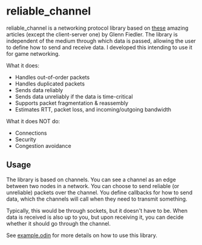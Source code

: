 # reliable_channel
reliable_channel is a networking protocol library based on [these](https://gafferongames.com/categories/building-a-game-network-protocol/) amazing articles (except the client-server one) by Glenn Fiedler. The library is independent of the medium through which data is passed, allowing the user to define how to send and receive data. I developed this intending to use it for game networking.

What it does:
- Handles out-of-order packets
- Handles duplicated packets
- Sends data reliably
- Sends data unreliably if the data is time-critical
- Supports packet fragmentation & reassembly
- Estimates RTT, packet loss, and incoming/outgoing bandwidth

What it does NOT do:
- Connections
- Security
- Congestion avoidance

## Usage
The library is based on channels. You can see a channel as an edge between two nodes in a network. You can choose to send reliable (or unreliable) packets over the channel. You define callbacks for how to send data, which the channels will call when they need to transmit something.

Typically, this would be through sockets, but it doesn't have to be. When data is received is also up to you, but upon receiving it, you can decide whether it should go through the channel.

See [example.odin](example.odin) for more details on how to use this library.
